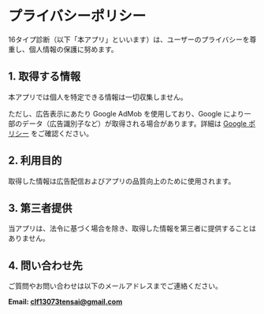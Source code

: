 # プライバシーポリシー

16タイプ診断（以下「本アプリ」といいます）は、ユーザーのプライバシーを尊重し、個人情報の保護に努めます。

## 1. 取得する情報
本アプリでは個人を特定できる情報は一切収集しません。

ただし、広告表示にあたり Google AdMob を使用しており、Google により一部のデータ（広告識別子など）が取得される場合があります。詳細は [Google ポリシー](https://policies.google.com/technologies/ads?hl=ja) をご確認ください。

## 2. 利用目的
取得した情報は広告配信およびアプリの品質向上のために使用されます。

## 3. 第三者提供
当アプリは、法令に基づく場合を除き、取得した情報を第三者に提供することはありません。

## 4. 問い合わせ先
ご質問やお問い合わせは以下のメールアドレスまでご連絡ください。

**Email: clf13073tensai@gmail.com**
